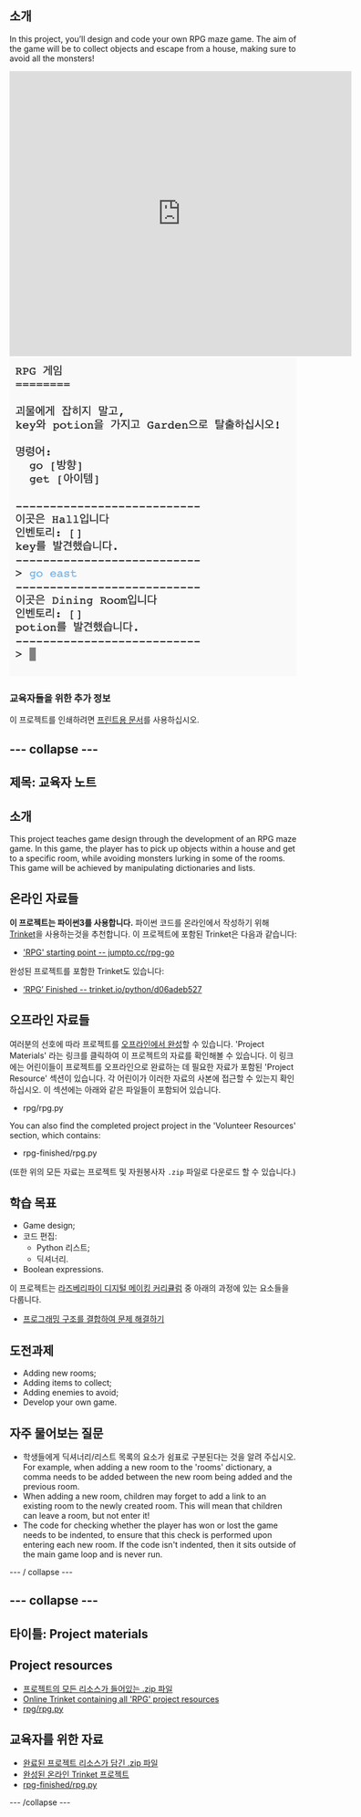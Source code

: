 ## 소개

In this project, you’ll design and code your own RPG maze game. The aim of the game will be to collect objects and escape from a house, making sure to avoid all the monsters!

<div class="trinket">
  <iframe src="https://trinket.io/embed/python/d06adeb527?outputOnly=true&start=result" width="600" height="500" frameborder="0" marginwidth="0" marginheight="0" allowfullscreen>
  </iframe>
  <img src="images/rpg-finished.png">
</div>

### 교육자들을 위한 추가 정보

이 프로젝트를 인쇄하려면 [프린트용 문서](https://projects.raspberrypi.org/en/projects/rpg/print)를 사용하십시오.

## \--- collapse \---

## 제목: 교육자 노트

## 소개

This project teaches game design through the development of an RPG maze game. In this game, the player has to pick up objects within a house and get to a specific room, while avoiding monsters lurking in some of the rooms. This game will be achieved by manipulating dictionaries and lists.

## 온라인 자료들

**이 프로젝트는 파이썬3를 사용합니다.** 파이썬 코드를 온라인에서 작성하기 위해 [Trinket](https://trinket.io/)을 사용하는것을 추천합니다. 이 프로젝트에 포함된 Trinket은 다음과 같습니다:

+ ['RPG' starting point -- jumpto.cc/rpg-go](http://jumpto.cc/rpg-go)

완성된 프로젝트를 포함한 Trinket도 있습니다:

+ [‘RPG’ Finished -- trinket.io/python/d06adeb527](https://trinket.io/python/d06adeb527)

## 오프라인 자료들

여러분의 선호에 따라 프로젝트를 [오프라인에서 완성](https://www.codeclubprojects.org/en-GB/resources/python-working-offline/)할 수 있습니다. 'Project Materials' 라는 링크를 클릭하여 이 프로젝트의 자료를 확인해볼 수 있습니다. 이 링크에는 어린이들이 프로젝트를 오프라인으로 완료하는 데 필요한 자료가 포함된 'Project Resource' 섹션이 있습니다. 각 어린이가 이러한 자료의 사본에 접근할 수 있는지 확인하십시오. 이 섹션에는 아래와 같은 파일들이 포함되어 있습니다.

+ rpg/rpg.py

You can also find the completed project project in the 'Volunteer Resources' section, which contains:

+ rpg-finished/rpg.py

(또한 위의 모든 자료는 프로젝트 및 자원봉사자 `.zip` 파일로 다운로드 할 수 있습니다.)

## 학습 목표

+ Game design;
+ 코드 편집: 
    + Python 리스트;
    + 딕셔너리.
+ Boolean expressions.

이 프로젝트는 [라즈베리파이 디지털 메이킹 커리큘럼](http://rpf.io/curriculum) 중 아래의 과정에 있는 요소들을 다룹니다.

+ [프로그래밍 구조를 결합하여 문제 해결하기](https://www.raspberrypi.org/curriculum/programming/builder)

## 도전과제

+ Adding new rooms;
+ Adding items to collect;
+ Adding enemies to avoid;
+ Develop your own game.

## 자주 물어보는 질문

+ 학생들에게 딕셔너리/리스트 목록의 요소가 쉼표로 구분된다는 것을 알려 주십시오. For example, when adding a new room to the 'rooms' dictionary, a comma needs to be added between the new room being added and the previous room.
+ When adding a new room, children may forget to add a link to an existing room to the newly created room. This will mean that children can leave a room, but not enter it!
+ The code for checking whether the player has won or lost the game needs to be indented, to ensure that this check is performed upon entering each new room. If the code isn't indented, then it sits outside of the main game loop and is never run.

\--- / collapse \---

## \--- collapse \---

## 타이틀: Project materials

## Project resources

+ [프로젝트의 모든 리소스가 들어있는 .zip 파일](resources/rpg-project-resources.zip)
+ [Online Trinket containing all 'RPG' project resources](http://jumpto.cc/rpg-go)
+ [rpg/rpg.py](resources/rpg-rpg.py)

## 교육자를 위한 자료

+ [완료된 프로젝트 리소스가 담긴 .zip 파일](resources/rpg-volunteer-resources.zip)
+ [완성된 온라인 Trinket 프로젝트](https://trinket.io/python/d06adeb527)
+ [rpg-finished/rpg.py](resources/rpg-finished-rpg.py)

\--- /collapse \---